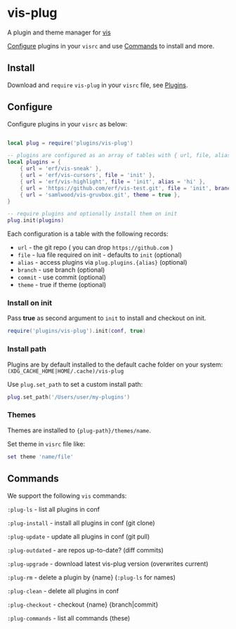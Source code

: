 # vis-plug

A plugin and theme manager for [vis](https://github.com/martanne/vis)

[Configure](#Configure) plugins in your `visrc` and use [Commands](#Commands) to install and more.

## Install

Download and `require` `vis-plug` in your `visrc` file, see [Plugins](https://github.com/martanne/vis/wiki/Plugins).

## Configure

Configure plugins in your `visrc` as below:

```Lua

local plug = require('plugins/vis-plug')

-- plugins are configured as an array of tables with { url, file, alias, branch, commit }
local plugins = {
	{ url = 'erf/vis-sneak' },
	{ url = 'erf/vis-cursors', file = 'init' },
	{ url = 'erf/vis-highlight', file = 'init', alias = 'hi' },
	{ url = 'https://github.com/erf/vis-test.git', file = 'init', branch = 'other' },
	{ url = 'samlwood/vis-gruvbox.git', theme = true },
}

-- require plugins and optionally install them on init
plug.init(plugins)
```

Each configuration is a table with the following records:

- `url` - the git repo ( you can drop `https://github.com` )
- `file` - lua file required on init - defaults to `init` (optional)
- `alias` - access plugins via `plug.plugins.{alias}` (optional)
- `branch` - use branch (optional)
- `commit` - use commit (optional)
- `theme` - true if theme (optional)

### Install on init

Pass **true** as second argument to `init` to install and checkout on init.

```Lua
require('plugins/vis-plug').init(conf, true)
```

### Install path

Plugins are by default installed to the default cache folder on your system: 
`(XDG_CACHE_HOME|HOME/.cache)/vis-plug`

Use `plug.set_path` to set a custom install path:

```Lua
plug.set_path('/Users/user/my-plugins')
```

### Themes

Themes are installed to `{plug-path}/themes/name`.

Set theme in `visrc` file like:

```Lua
set theme 'name/file'
```

## Commands

We support the following `vis` commands:

`:plug-ls` - list all plugins in conf

`:plug-install` - install all plugins in conf (git clone)

`:plug-update` - update all plugins in conf (git pull)

`:plug-outdated` - are repos up-to-date? (diff commits)

`:plug-upgrade` - download latest vis-plug version (overwrites current)

`:plug-rm` - delete a plugin by {name} (`:plug-ls` for names)

`:plug-clean` - delete all plugins in conf

`:plug-checkout` - checkout {name} {branch|commit}

`:plug-commands` - list all commands (these)

